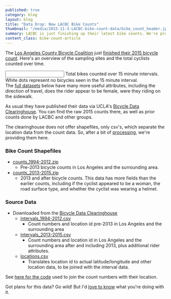 ```yaml
---
published: true
category: blog
layout: blog
title: "Data Drop: New LACBC Bike Counts"
thumbnail: "/media/2015-11-3-LACBC-bike-count-data/bike_count_header.jpg"
summary: LACBC is just finishing up their latest bike counts. We're providing some ready-to-go shapefile data of their results, plus all the previous bike counts from the UCLA Bicycle Data Clearinghouse.
content_class: bike-count-article
---
```


The [Los Angeles County Bicycle Coalition](http://la-bike.org) just
[finished their 2015 bicycle
count](http://la-bike.org/events/los-angeles-bike-ped-count-2015).
Here's an overview of the sampling sites and the total cyclists counted
over time.

<script src='https://api.tiles.mapbox.com/mapbox.js/v2.2.1/mapbox.js'></script>
<link href='https://api.tiles.mapbox.com/mapbox.js/v2.2.1/mapbox.css' rel='stylesheet' />
<script src="/js/config.js"></script>
<script src="/js/bike_count_map.js"></script>
<script src="/bower_components/seiyria-bootstrap-slider/js/bootstrap-slider.js"></script>
<script src="/bower_components/moment/min/moment.min.js"></script>
<link href='/bower_components/seiyria-bootstrap-slider/css/bootstrap-slider.css' rel='stylesheet' />
<div class='article-splash'>
  <div id='map'>
  </div>
  <div class='article-caption'>
    <input class="slider" />
    Total bikes counted over 15 minute intervals. White dots represent
    no bicycles seen in the 15 minute interval.
    <br />
    The <a
    href="#bike-count-shapefiles">full datasets</a> below have many more
    useful attributes, including the direction of travel, does the rider
    appear to be female, were they riding on the sidewalk.
  </div>
</div>
<script>
  $(function(){
    var application = new BikeCountMap($("#map"));
  });
</script>

As usual they have published their data via UCLA's [Bicycle Data
Clearinghouse](http://www.bikecounts.luskin.ucla.edu). You can find the
raw 2015 counts there, as well as prior counts done by LACBC and other
groups.

The clearinghouse does not offer shapefiles, only csv's,
which separate the location data from the count data. So, after a bit of
[processing](#processing), we're providing them here.

<a name='bike-count-shapefiles'></a>
### Bike Count Shapefiles

 * [<i class="fa fa-file"></i> counts_1994-2012.zip](https://s3-us-west-1.amazonaws.com/collision-la/data/2015-11-3-LACBC-bike-count-data/counts_1994-2012.zip)
   * Pre-2013 bicycle counts in Los Angeles and the
   surrounding area.
 * [<i class="fa fa-file"></i> counts_2013-2015.zip](https://s3-us-west-1.amazonaws.com/collision-la/data/2015-11-3-LACBC-bike-count-data/counts_2013-2015.zip)
   * 2013 and after bicycle counts. This data has more fields than the
   earlier counts, including if the cyclist appeared to be a woman, the
   road surface type, and whether the cyclist was wearing a helmet.

### Source Data

 * Downloaded from the [Bicycle Data
  Clearinghouse](http://www.bikecounts.luskin.ucla.edu)
   * [<i class="fa fa-file"></i>
   intervals_1994-2012.csv](https://s3-us-west-1.amazonaws.com/collision-la/data/2015-11-3-LACBC-bike-count-data/intervals_1994-2012.csv)
     * Count numbers and location id pre-2013 in Los Angeles and the
     surrounding area
   * [<i class="fa fa-file"></i> intervals_2013-2015.csv](https://s3-us-west-1.amazonaws.com/collision-la/data/2015-11-3-LACBC-bike-count-data/intervals_2013-2015.csv)
     * Count numbers and location id in Los Angeles and the
     surrounding area after and including 2013, plus additional rider attributes.
   * [<i class="fa fa-file"></i> locations.csv](https://s3-us-west-1.amazonaws.com/collision-la/data/2015-11-3-LACBC-bike-count-data/locations.csv)
     * Translates location id to actual latitude/longitude and other location data, to be joined with the
     interval data.

See [here for the
code](https://github.com/jackpine/collision/tree/master/visualizations/bike_count/bin)
used to join the count numbers with their location.

Got plans for this data? Go wild! But I'd <a
href="mailto:michael@jackpine.me">love to know</a> what you're doing
with it.


